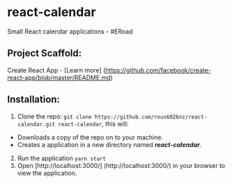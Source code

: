 # react-calendar
Small React calendar applications - #ERoad

## Project Scaffold:
Create React App - [Learn more] (https://github.com/facebook/create-react-app/blob/master/README.md)

## Installation:
1. Clone the repo: `git clone https://github.com/rous6026nz/react-calendar.git react-calendar`, this will:
* Downloads a copy of the repo on to your machine.
* Creates a application in a new directory named **_react-calendar_**.
2. Run the application `yarn start`
3. Open [http://localhost:3000/] (http://localhost:3000/) in your browser to view the application.